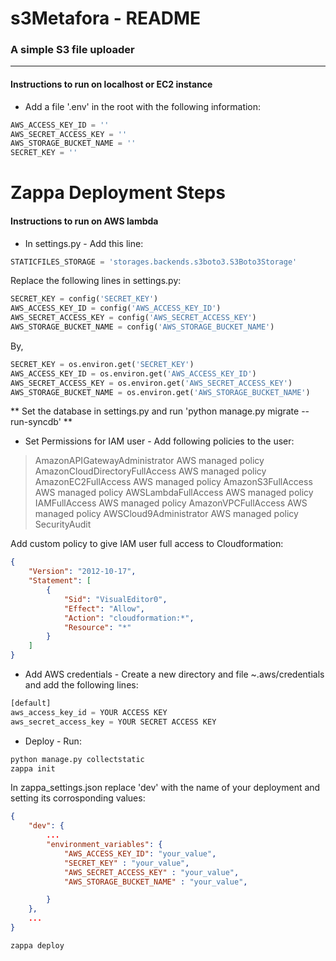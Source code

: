  
# s3Metafora - README
### A simple S3 file uploader
---
#### Instructions to run on localhost or EC2 instance

* Add a file '.env' in the root with the following information:
```python
AWS_ACCESS_KEY_ID = ''
AWS_SECRET_ACCESS_KEY = ''
AWS_STORAGE_BUCKET_NAME = ''
SECRET_KEY = ''
```

# Zappa Deployment Steps


#### Instructions to run on AWS lambda

* In settings.py -
Add this line:
```python
STATICFILES_STORAGE = 'storages.backends.s3boto3.S3Boto3Storage'
```
Replace the following lines in settings.py:
```python
SECRET_KEY = config('SECRET_KEY')
AWS_ACCESS_KEY_ID = config('AWS_ACCESS_KEY_ID')
AWS_SECRET_ACCESS_KEY = config('AWS_SECRET_ACCESS_KEY')
AWS_STORAGE_BUCKET_NAME = config('AWS_STORAGE_BUCKET_NAME')
```

By,
```python
SECRET_KEY = os.environ.get('SECRET_KEY')
AWS_ACCESS_KEY_ID = os.environ.get('AWS_ACCESS_KEY_ID')
AWS_SECRET_ACCESS_KEY = os.environ.get('AWS_SECRET_ACCESS_KEY')
AWS_STORAGE_BUCKET_NAME = os.environ.get('AWS_STORAGE_BUCKET_NAME')
```

** Set the database in settings.py and run 'python manage.py migrate --run-syncdb' **


* Set Permissions for IAM user -
Add following policies to the user:

>AmazonAPIGatewayAdministrator
AWS managed policy
>AmazonCloudDirectoryFullAccess
AWS managed policy
>AmazonEC2FullAccess
AWS managed policy
>AmazonS3FullAccess
AWS managed policy
>AWSLambdaFullAccess
AWS managed policy
>IAMFullAccess
AWS managed policy
>AmazonVPCFullAccess
AWS managed policy
>AWSCloud9Administrator
AWS managed policy
>SecurityAudit

Add custom policy to give IAM user full access to Cloudformation:
```json
{
    "Version": "2012-10-17",
    "Statement": [
        {
            "Sid": "VisualEditor0",
            "Effect": "Allow",
            "Action": "cloudformation:*",
            "Resource": "*"
        }
    ]
}
```
* Add AWS credentials -
Create a new directory and file ~.aws/credentials and add the following lines:
```python
[default]
aws_access_key_id = YOUR ACCESS KEY
aws_secret_access_key = YOUR SECRET ACCESS KEY
```
* Deploy -
Run:  
```sh
python manage.py collectstatic
zappa init
```
In zappa_settings.json replace 'dev' with the name of your deployment and setting its corrosponding values:
```json
{
    "dev": {
        ...
        "environment_variables": {
            "AWS_ACCESS_KEY_ID": "your_value",
            "SECRET_KEY" : "your_value",
            "AWS_SECRET_ACCESS_KEY" : "your_value",
            "AWS_STORAGE_BUCKET_NAME" : "your_value",

        }
    },
    ...
}
```
```sh
zappa deploy
```

